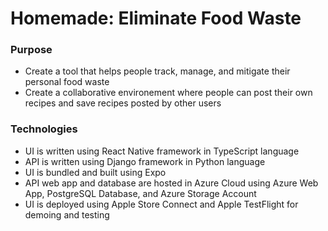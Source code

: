 # Homemade: Eliminate Food Waste

### Purpose
* Create a tool that helps people track, manage, and mitigate their personal food waste
* Create a collaborative environement where people can post their own recipes and save recipes posted by other users

### Technologies
* UI is written using React Native framework in TypeScript language
* API is written using Django framework in Python language
* UI is bundled and built using Expo
* API web app and database are hosted in Azure Cloud using Azure Web App, PostgreSQL Database, and Azure Storage Account
* UI is deployed using Apple Store Connect and Apple TestFlight for demoing and testing
